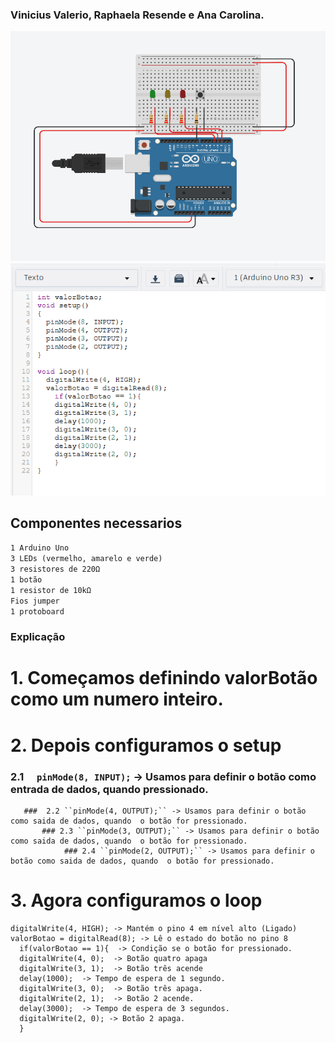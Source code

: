 ### Vinicius Valerio, Raphaela Resende e Ana Carolina.

![Modelagem](Semafaro/Semafaro.png)
![Code](Semafaro/Code.png)

## Componentes necessarios
``1 Arduino Uno``  
``3 LEDs (vermelho, amarelo e verde)  ``   
``3 resistores de 220Ω``   
``1 botão``     
``1 resistor de 10kΩ``   
``Fios jumper``  
``1 protoboard``  
### Explicação  
 
# 1. Começamos definindo valorBotão como um numero inteiro.  
# 2. Depois configuramos o setup  
### 2.1 ``  pinMode(8, INPUT);``  ->  Usamos para definir o botão como entrada de dados, quando pressionado.  
       ###  2.2 ``pinMode(4, OUTPUT);`` -> Usamos para definir o botão como saida de dados, quando  o botão for pressionado.  
           ### 2.3 ``pinMode(3, OUTPUT);`` -> Usamos para definir o botão como saida de dados, quando  o botão for pressionado.  
                ### 2.4 ``pinMode(2, OUTPUT);`` -> Usamos para definir o botão como saida de dados, quando  o botão for pressionado.  
# 3. Agora configuramos o loop
  ```  
  digitalWrite(4, HIGH); -> Mantém o pino 4 em nível alto (Ligado)
 valorBotao = digitalRead(8); -> Lê o estado do botão no pino 8
    if(valorBotao == 1){  -> Condição se o botão for pressionado.
    digitalWrite(4, 0);  -> Botão quatro apaga
    digitalWrite(3, 1);  -> Botão três acende
    delay(1000);  -> Tempo de espera de 1 segundo.
  	digitalWrite(3, 0);  -> Botão três apaga.
    digitalWrite(2, 1);  -> Botão 2 acende.
    delay(3000);  -> Tempo de espera de 3 segundos.
    digitalWrite(2, 0); -> Botão 2 apaga.   
    }
